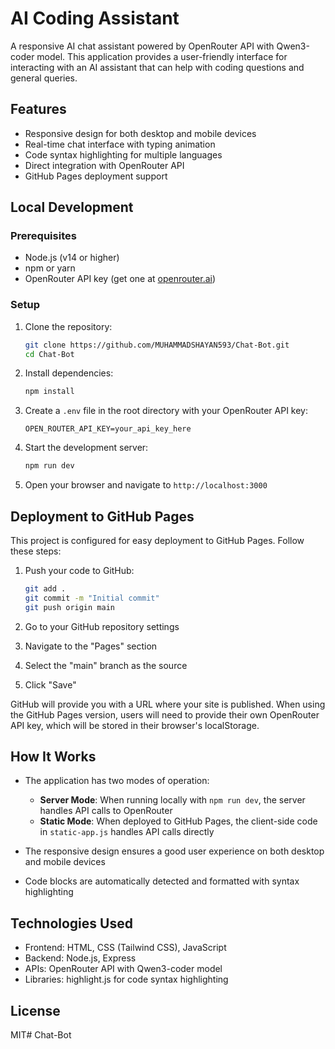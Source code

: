 # AI Coding Assistant

A responsive AI chat assistant powered by OpenRouter API with Qwen3-coder model. This application provides a user-friendly interface for interacting with an AI assistant that can help with coding questions and general queries.

## Features

- Responsive design for both desktop and mobile devices
- Real-time chat interface with typing animation
- Code syntax highlighting for multiple languages
- Direct integration with OpenRouter API
- GitHub Pages deployment support

## Local Development

### Prerequisites

- Node.js (v14 or higher)
- npm or yarn
- OpenRouter API key (get one at [openrouter.ai](https://openrouter.ai))

### Setup

1. Clone the repository:
   ```bash
   git clone https://github.com/MUHAMMADSHAYAN593/Chat-Bot.git
   cd Chat-Bot
   ```

2. Install dependencies:
   ```bash
   npm install
   ```

3. Create a `.env` file in the root directory with your OpenRouter API key:
   ```
   OPEN_ROUTER_API_KEY=your_api_key_here
   ```

4. Start the development server:
   ```bash
   npm run dev
   ```

5. Open your browser and navigate to `http://localhost:3000`

## Deployment to GitHub Pages

This project is configured for easy deployment to GitHub Pages. Follow these steps:

1. Push your code to GitHub:
   ```bash
   git add .
   git commit -m "Initial commit"
   git push origin main
   ```

2. Go to your GitHub repository settings
3. Navigate to the "Pages" section
4. Select the "main" branch as the source
5. Click "Save"

GitHub will provide you with a URL where your site is published. When using the GitHub Pages version, users will need to provide their own OpenRouter API key, which will be stored in their browser's localStorage.

## How It Works

- The application has two modes of operation:
  - **Server Mode**: When running locally with `npm run dev`, the server handles API calls to OpenRouter
  - **Static Mode**: When deployed to GitHub Pages, the client-side code in `static-app.js` handles API calls directly

- The responsive design ensures a good user experience on both desktop and mobile devices
- Code blocks are automatically detected and formatted with syntax highlighting

## Technologies Used

- Frontend: HTML, CSS (Tailwind CSS), JavaScript
- Backend: Node.js, Express
- APIs: OpenRouter API with Qwen3-coder model
- Libraries: highlight.js for code syntax highlighting

## License

MIT#   C h a t - B o t  
 